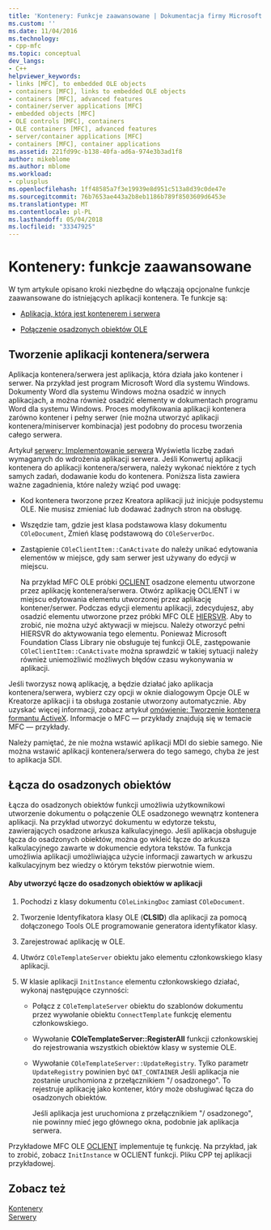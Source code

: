 ```yaml
---
title: 'Kontenery: Funkcje zaawansowane | Dokumentacja firmy Microsoft'
ms.custom: ''
ms.date: 11/04/2016
ms.technology:
- cpp-mfc
ms.topic: conceptual
dev_langs:
- C++
helpviewer_keywords:
- links [MFC], to embedded OLE objects
- containers [MFC], links to embedded OLE objects
- containers [MFC], advanced features
- container/server applications [MFC]
- embedded objects [MFC]
- OLE controls [MFC], containers
- OLE containers [MFC], advanced features
- server/container applications [MFC]
- containers [MFC], container applications
ms.assetid: 221fd99c-b138-40fa-ad6a-974e3b3ad1f8
author: mikeblome
ms.author: mblome
ms.workload:
- cplusplus
ms.openlocfilehash: 1ff48585a7f3e19939e8d951c513a8d39c0de47e
ms.sourcegitcommit: 76b7653ae443a2b8eb1186b789f8503609d6453e
ms.translationtype: MT
ms.contentlocale: pl-PL
ms.lasthandoff: 05/04/2018
ms.locfileid: "33347925"
---
```

# <a name="containers-advanced-features"></a>Kontenery: funkcje zaawansowane
W tym artykule opisano kroki niezbędne do włączają opcjonalne funkcje zaawansowane do istniejących aplikacji kontenera. Te funkcje są:  
  
-   [Aplikacja, która jest kontenerem i serwera](#_core_creating_a_container_server_application)  
  
-   [Połączenie osadzonych obiektów OLE](#_core_links_to_embedded_objects)  
  
##  <a name="_core_creating_a_container_server_application"></a> Tworzenie aplikacji kontenera/serwera  
 Aplikacja kontenera/serwera jest aplikacja, która działa jako kontener i serwer. Na przykład jest program Microsoft Word dla systemu Windows. Dokumenty Word dla systemu Windows można osadzić w innych aplikacjach, a można również osadzić elementy w dokumentach programu Word dla systemu Windows. Proces modyfikowania aplikacji kontenera zarówno kontener i pełny serwer (nie można utworzyć aplikacji kontenera/miniserver kombinacja) jest podobny do procesu tworzenia całego serwera.  
  
 Artykuł [serwery: Implementowanie serwera](../mfc/servers-implementing-a-server.md) Wyświetla liczbę zadań wymaganych do wdrożenia aplikacji serwera. Jeśli Konwertuj aplikacji kontenera do aplikacji kontenera/serwera, należy wykonać niektóre z tych samych zadań, dodawanie kodu do kontenera. Poniższa lista zawiera ważne zagadnienia, które należy wziąć pod uwagę:  
  
-   Kod kontenera tworzone przez Kreatora aplikacji już inicjuje podsystemu OLE. Nie musisz zmieniać lub dodawać żadnych stron na obsługę.  
  
-   Wszędzie tam, gdzie jest klasa podstawowa klasy dokumentu `COleDocument`, Zmień klasę podstawową do `COleServerDoc`.  
  
-   Zastąpienie `COleClientItem::CanActivate` do należy unikać edytowania elementów w miejsce, gdy sam serwer jest używany do edycji w miejscu.  
  
     Na przykład MFC OLE próbki [OCLIENT](../visual-cpp-samples.md) osadzone elementu utworzone przez aplikację kontenera/serwera. Otwórz aplikację OCLIENT i w miejscu edytowania elementu utworzonej przez aplikację kontener/serwer. Podczas edycji elementu aplikacji, zdecydujesz, aby osadzić elementu utworzone przez próbki MFC OLE [HIERSVR](../visual-cpp-samples.md). Aby to zrobić, nie można użyć aktywacji w miejscu. Należy otworzyć pełni HIERSVR do aktywowania tego elementu. Ponieważ Microsoft Foundation Class Library nie obsługuje tej funkcji OLE, zastępowanie `COleClientItem::CanActivate` można sprawdzić w takiej sytuacji należy również uniemożliwić możliwych błędów czasu wykonywania w aplikacji.  
  
 Jeśli tworzysz nową aplikację, a będzie działać jako aplikacja kontenera/serwera, wybierz czy opcji w oknie dialogowym Opcje OLE w Kreatorze aplikacji i ta obsługa zostanie utworzony automatycznie. Aby uzyskać więcej informacji, zobacz artykuł [omówienie: Tworzenie kontenera formantu ActiveX](../mfc/reference/creating-an-mfc-activex-control-container.md). Informacje o MFC — przykłady znajdują się w temacie MFC — przykłady.  
  
 Należy pamiętać, że nie można wstawić aplikacji MDI do siebie samego. Nie można wstawić aplikacji kontenera/serwera do tego samego, chyba że jest to aplikacja SDI.  
  
##  <a name="_core_links_to_embedded_objects"></a> Łącza do osadzonych obiektów  
 Łącza do osadzonych obiektów funkcji umożliwia użytkownikowi utworzenie dokumentu o połączenie OLE osadzonego wewnątrz kontenera aplikacji. Na przykład utworzyć dokumentu w edytorze tekstu, zawierających osadzone arkusza kalkulacyjnego. Jeśli aplikacja obsługuje łącza do osadzonych obiektów, można go wkleić łącze do arkusza kalkulacyjnego zawarte w dokumencie edytora tekstów. Ta funkcja umożliwia aplikacji umożliwiająca użycie informacji zawartych w arkuszu kalkulacyjnym bez wiedzy o którym tekstów pierwotnie wiem.  
  
#### <a name="to-link-to-embedded-objects-in-your-application"></a>Aby utworzyć łącze do osadzonych obiektów w aplikacji  
  
1.  Pochodzi z klasy dokumentu `COleLinkingDoc` zamiast `COleDocument`.  
  
2.  Tworzenie Identyfikatora klasy OLE (**CLSID**) dla aplikacji za pomocą dołączonego Tools OLE programowanie generatora identyfikator klasy.  
  
3.  Zarejestrować aplikację w OLE.  
  
4.  Utwórz `COleTemplateServer` obiektu jako elementu członkowskiego klasy aplikacji.  
  
5.  W klasie aplikacji `InitInstance` elementu członkowskiego działać, wykonaj następujące czynności:  
  
    -   Połącz z `COleTemplateServer` obiektu do szablonów dokumentu przez wywołanie obiektu `ConnectTemplate` funkcję elementu członkowskiego.  
  
    -   Wywołanie **COleTemplateServer::RegisterAll** funkcji członkowskiej do rejestrowania wszystkich obiektów klasy w systemie OLE.  
  
    -   Wywołanie `COleTemplateServer::UpdateRegistry`. Tylko parametr `UpdateRegistry` powinien być `OAT_CONTAINER` Jeśli aplikacja nie zostanie uruchomiona z przełącznikiem "/ osadzonego". To rejestruje aplikację jako kontener, który może obsługiwać łącza do osadzonych obiektów.  
  
         Jeśli aplikacja jest uruchomiona z przełącznikiem "/ osadzonego", nie powinny mieć jego głównego okna, podobnie jak aplikacja serwera.  
  
 Przykładowe MFC OLE [OCLIENT](../visual-cpp-samples.md) implementuje tę funkcję. Na przykład, jak to zrobić, zobacz `InitInstance` w OCLIENT funkcji. Pliku CPP tej aplikacji przykładowej.  
  
## <a name="see-also"></a>Zobacz też  
 [Kontenery](../mfc/containers.md)   
 [Serwery](../mfc/servers.md)

